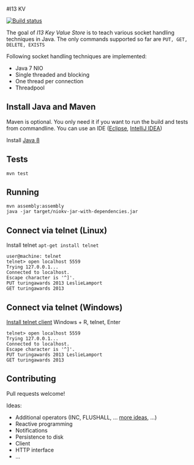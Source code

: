#I13 KV

[![Build status](https://travis-ci.org/i13tum/i13kv.svg?branch=master)](https://travis-ci.org/i13tum/i13kv)

The goal of _I13 Key Value Store_ is to teach various socket handling techniques in Java. The only commands supported so far are `PUT, GET, DELETE, EXISTS`

Following socket handling techniques are implemented:
- Java 7 NIO
- Single threaded and blocking
- One thread per connection
- Threadpool

## Install Java and Maven

Maven is optional. You only need it if you want to run the build and tests from commandline.
You can use an IDE ([Eclipse](http://www.eclipse.org/), [IntelliJ IDEA](https://www.jetbrains.com/student/))

Install [Java 8](http://www.oracle.com/technetwork/java/javase/downloads/index.html)

## Tests
`mvn test`

## Running
```
mvn assembly:assembly
java -jar target/niokv-jar-with-dependencies.jar
```


## Connect via telnet (Linux)
Install telnet `apt-get install telnet`

```
user@machine: telnet
telnet> open localhost 5559
Trying 127.0.0.1...
Connected to localhost.
Escape character is '^]'.
PUT turingawards 2013 LeslieLamport
GET turingawards 2013
```

## Connect via telnet (Windows)
[Install telnet client](http://windows.microsoft.com/en-us/windows/telnet-faq#1TC=windows-7)
Windows + R, telnet, Enter

```
telnet> open localhost 5559
Trying 127.0.0.1...
Connected to localhost.
Escape character is '^]'.
PUT turingawards 2013 LeslieLamport
GET turingawards 2013
```

## Contributing
Pull requests welcome!

Ideas:
- Additional operators (INC, FLUSHALL, ... [more ideas](http://redis.io/commands), ...)
- Reactive programming
- Notifications
- Persistence to disk
- Client
- HTTP interface
- ...







